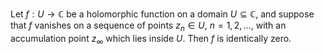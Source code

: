 Let $f: U \to \mathbb{C}$ be a holomorphic function on a domain $U\subseteq \mathbb{C}$, 
and suppose that $f$ vanishes on a sequence of points $z_n \in U$, $n=1, 2, \ldots$, with an
accumulation point $z_{\infty}$ which lies inside $U$. Then $f$ is identically zero.
